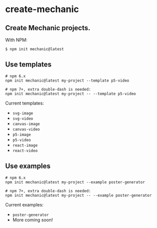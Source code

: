# create-mechanic

## Create Mechanic projects.

With NPM:

`$ npm init mechanic@latest`

## Use templates

```
# npm 6.x
npm init mechanic@latest my-project --template p5-video
```

```
# npm 7+, extra double-dash is needed:
npm init mechanic@latest my-project -- --template p5-video
```

Current templates:

- `svg-image`
- `svg-video`
- `canvas-image`
- `canvas-video`
- `p5-image`
- `p5-video`
- `react-image`
- `react-video`

## Use examples

```
# npm 6.x
npm init mechanic@latest my-project --example poster-generator
```

```
# npm 7+, extra double-dash is needed:
npm init mechanic@latest my-project -- --example poster-generator
```

Current examples:

- `poster-generator`
- More coming soon!
